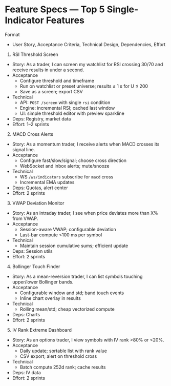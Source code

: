 # Feature Specs — Top 5 Single-Indicator Features

Format
- User Story, Acceptance Criteria, Technical Design, Dependencies, Effort

1) RSI Threshold Screen
- Story: As a trader, I can screen my watchlist for RSI crossing 30/70 and receive results in under a second.
- Acceptance
  - Configure threshold and timeframe
  - Run on watchlist or preset universe; results ≤ 1 s for U ≤ 200
  - Save as a screen; export CSV
- Technical
  - API: `POST /screen` with single `rsi` condition
  - Engine: incremental RSI; cached last window
  - UI: simple threshold editor with preview sparkline
- Deps: Registry, market data
- Effort: 1–2 sprints

2) MACD Cross Alerts
- Story: As a momentum trader, I receive alerts when MACD crosses its signal line.
- Acceptance
  - Configure fast/slow/signal; choose cross direction
  - WebSocket and inbox alerts; mute/snooze
- Technical
  - WS `/ws/indicators` subscribe for `macd` cross
  - Incremental EMA updates
- Deps: Quotas, alert center
- Effort: 2 sprints

3) VWAP Deviation Monitor
- Story: As an intraday trader, I see when price deviates more than X% from VWAP.
- Acceptance
  - Session-aware VWAP; configurable deviation
  - Last-bar compute <100 ms per symbol
- Technical
  - Maintain session cumulative sums; efficient update
- Deps: Session utils
- Effort: 2 sprints

4) Bollinger Touch Finder
- Story: As a mean-reversion trader, I can list symbols touching upper/lower Bollinger bands.
- Acceptance
  - Configurable window and std; band touch events
  - Inline chart overlay in results
- Technical
  - Rolling mean/std; cheap vectorized compute
- Deps: Charts
- Effort: 2 sprints

5) IV Rank Extreme Dashboard
- Story: As an options trader, I view symbols with IV rank >80% or <20%.
- Acceptance
  - Daily update; sortable list with rank value
  - CSV export; alert on threshold cross
- Technical
  - Batch compute 252d rank; cache results
- Deps: IV data
- Effort: 2 sprints
